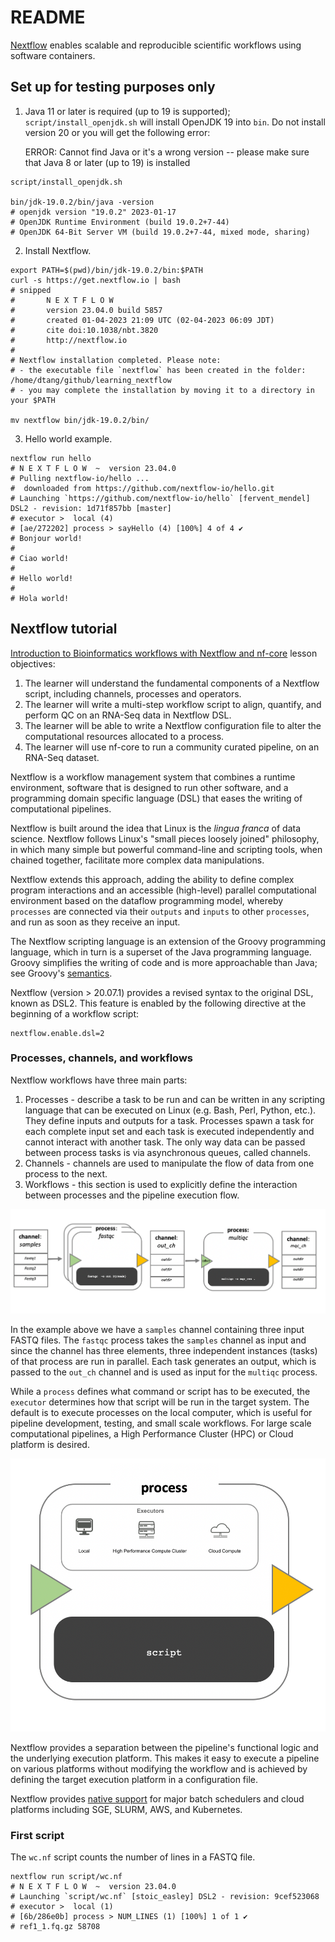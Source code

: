 # README

[Nextflow](https://www.nextflow.io/) enables scalable and reproducible
scientific workflows using software containers.

## Set up for testing purposes only

1. Java 11 or later is required (up to 19 is supported);
   `script/install_openjdk.sh` will install OpenJDK 19 into `bin`. Do not
   install version 20 or you will get the following error:

    ERROR: Cannot find Java or it's a wrong version -- please make sure that Java 8 or later (up to 19) is installed

```console
script/install_openjdk.sh

bin/jdk-19.0.2/bin/java -version
# openjdk version "19.0.2" 2023-01-17
# OpenJDK Runtime Environment (build 19.0.2+7-44)
# OpenJDK 64-Bit Server VM (build 19.0.2+7-44, mixed mode, sharing)
```

2. Install Nextflow.

```console
export PATH=$(pwd)/bin/jdk-19.0.2/bin:$PATH
curl -s https://get.nextflow.io | bash
# snipped
#       N E X T F L O W
#       version 23.04.0 build 5857
#       created 01-04-2023 21:09 UTC (02-04-2023 06:09 JDT)
#       cite doi:10.1038/nbt.3820
#       http://nextflow.io
# 
# Nextflow installation completed. Please note:
# - the executable file `nextflow` has been created in the folder: /home/dtang/github/learning_nextflow
# - you may complete the installation by moving it to a directory in your $PATH

mv nextflow bin/jdk-19.0.2/bin/
```

3. Hello world example.

```console
nextflow run hello
# N E X T F L O W  ~  version 23.04.0
# Pulling nextflow-io/hello ...
#  downloaded from https://github.com/nextflow-io/hello.git
# Launching `https://github.com/nextflow-io/hello` [fervent_mendel] DSL2 - revision: 1d71f857bb [master]
# executor >  local (4)
# [ae/272202] process > sayHello (4) [100%] 4 of 4 ✔
# Bonjour world!
# 
# Ciao world!
# 
# Hello world!
# 
# Hola world!
```

## Nextflow tutorial

[Introduction to Bioinformatics workflows with Nextflow and
nf-core](https://carpentries-incubator.github.io/workflows-nextflow/index.html) lesson objectives:

1. The learner will understand the fundamental components of a Nextflow script,
   including channels, processes and operators.
2. The learner will write a multi-step workflow script to align, quantify, and
   perform QC on an RNA-Seq data in Nextflow DSL.
3. The learner will be able to write a Nextflow configuration file to alter the
   computational resources allocated to a process.
4. The learner will use nf-core to run a community curated pipeline, on an
   RNA-Seq dataset.

Nextflow is a workflow management system that combines a runtime environment,
software that is designed to run other software, and a programming domain
specific language (DSL) that eases the writing of computational pipelines.

Nextflow is built around the idea that Linux is the _lingua franca_ of data
science. Nextflow follows Linux's "small pieces loosely joined" philosophy, in
which many simple but powerful command-line and scripting tools, when chained
together, facilitate more complex data manipulations.

Nextflow extends this approach, adding the ability to define complex program
interactions and an accessible (high-level) parallel computational environment
based on the dataflow programming model, whereby `processes` are connected via
their `outputs` and `inputs` to other `processes`, and run as soon as they
receive an input.

The Nextflow scripting language is an extension of the Groovy programming
language, which in turn is a superset of the Java programming language. Groovy
simplifies the writing of code and is more approachable than Java; see Groovy's
[semantics](https://groovy-lang.org/semantics.html).

Nextflow (version > 20.07.1) provides a revised syntax to the original DSL,
known as DSL2. This feature is enabled by the following directive at the
beginning of a workflow script:

    nextflow.enable.dsl=2

### Processes, channels, and workflows

Nextflow workflows have three main parts:

1. Processes - describe a task to be run and can be written in any scripting
	 language that can be executed on Linux (e.g. Bash, Perl, Python, etc.). They
   define inputs and outputs for a task. Processes spawn a task for each complete
   input set and each task is executed independently and cannot interact with
	 another task. The only way data can be passed between process tasks is via
   asynchronous queues, called channels.
2. Channels - channels are used to manipulate the flow of data from one process
   to the next.
3. Workflows - this section is used to explicitly define the interaction
   between processes and the pipeline execution flow.

![Nextflow process flow diagram](img/channel-process_fqc.png)

In the example above we have a `samples` channel containing three input FASTQ
files. The `fastqc` process takes the `samples` channel as input and since the
channel has three elements, three independent instances (tasks) of that process
are run in parallel. Each task generates an output, which is passed to the
`out_ch` channel and is used as input for the `multiqc` process.

While a `process` defines what command or script has to be executed, the
`executor` determines how that script will be run in the target system. The
default is to execute processes on the local computer, which is useful for
pipeline development, testing, and small scale workflows. For large scale
computational pipelines, a High Performance Cluster (HPC) or Cloud platform is
desired.

![Nextflow executors](img/executor.png)

Nextflow provides a separation between the pipeline's functional logic and the
underlying execution platform. This makes it easy to execute a pipeline on
various platforms without modifying the workflow and is achieved by defining
the target execution platform in a configuration file.

Nextflow provides [native
support](https://www.nextflow.io/docs/latest/executor.html) for major batch
schedulers and cloud platforms including SGE, SLURM, AWS, and Kubernetes.

### First script

The `wc.nf` script counts the number of lines in a FASTQ file.

```console
nextflow run script/wc.nf
# N E X T F L O W  ~  version 23.04.0
# Launching `script/wc.nf` [stoic_easley] DSL2 - revision: 9cef523068
# executor >  local (1)
# [6b/286e0b] process > NUM_LINES (1) [100%] 1 of 1 ✔
# ref1_1.fq.gz 58708
```
